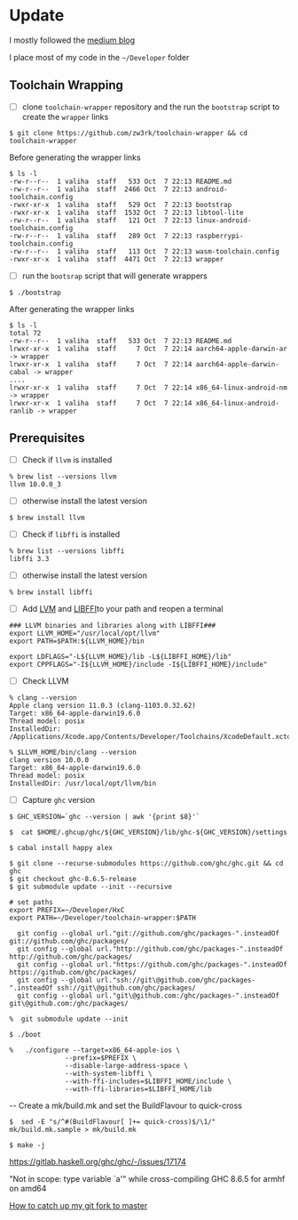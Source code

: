 # Update 

I mostly followed the [medium blog](https://medium.com/@zw3rk/a-haskell-cross-compiler-for-ios-7cc009abe208)

I place most of my code in the `~/Developer` folder

## Toolchain Wrapping 

- [ ] clone `toolchain-wrapper` repository and the run the `bootstrap` script to create the `wrapper` links


```
$ git clone https://github.com/zw3rk/toolchain-wrapper && cd toolchain-wrapper
```

Before generating the wrapper links

```
$ ls -l 
-rw-r--r--  1 valiha  staff   533 Oct  7 22:13 README.md
-rw-r--r--  1 valiha  staff  2466 Oct  7 22:13 android-toolchain.config
-rwxr-xr-x  1 valiha  staff   529 Oct  7 22:13 bootstrap
-rwxr-xr-x  1 valiha  staff  1532 Oct  7 22:13 libtool-lite
-rw-r--r--  1 valiha  staff   121 Oct  7 22:13 linux-android-toolchain.config
-rw-r--r--  1 valiha  staff   289 Oct  7 22:13 raspberrypi-toolchain.config
-rw-r--r--  1 valiha  staff   113 Oct  7 22:13 wasm-toolchain.config
-rwxr-xr-x  1 valiha  staff  4471 Oct  7 22:13 wrapper
```

- [ ] run the `bootsrap` script that will generate wrappers 

```
$ ./bootstrap
```

After generating the wrapper links

```
$ ls -l 
total 72
-rw-r--r--  1 valiha  staff   533 Oct  7 22:13 README.md
lrwxr-xr-x  1 valiha  staff     7 Oct  7 22:14 aarch64-apple-darwin-ar -> wrapper
lrwxr-xr-x  1 valiha  staff     7 Oct  7 22:14 aarch64-apple-darwin-cabal -> wrapper
....
lrwxr-xr-x  1 valiha  staff     7 Oct  7 22:14 x86_64-linux-android-nm -> wrapper
lrwxr-xr-x  1 valiha  staff     7 Oct  7 22:14 x86_64-linux-android-ranlib -> wrapper
```


## Prerequisites

- [ ] Check if `llvm` is installed

```
% brew list --versions llvm
llvm 10.0.0_3
```

- [ ] otherwise install the latest version

```
$ brew install llvm
```

- [ ] Check if `libffi` is installed

```
% brew list --versions libffi
libffi 3.3
```

- [ ] otherwise install the latest version

```
% brew install libffi
```

- [ ] Add [LVM](http://llvm.org/docs/GettingStarted.html#id34)  and [LIBFFI](https://sourceware.org/libffi/)to your path and reopen a terminal

```
### LLVM binaries and libraries along with LIBFFI###
export LLVM_HOME="/usr/local/opt/llvm"
export PATH=$PATH:${LLVM_HOME}/bin

export LDFLAGS="-L${LLVM_HOME}/lib -L${LIBFFI_HOME}/lib"
export CPPFLAGS="-I${LLVM_HOME}/include -I${LIBFFI_HOME}/include"
```

- [ ] Check LLVM

```
% clang --version
Apple clang version 11.0.3 (clang-1103.0.32.62)
Target: x86_64-apple-darwin19.6.0
Thread model: posix
InstalledDir: /Applications/Xcode.app/Contents/Developer/Toolchains/XcodeDefault.xctoolchain/usr/bin
```

```
% $LLVM_HOME/bin/clang --version       
clang version 10.0.0 
Target: x86_64-apple-darwin19.6.0
Thread model: posix
InstalledDir: /usr/local/opt/llvm/bin
```

- [ ] Capture `ghc` version

```
$ GHC_VERSION=`ghc --version | awk '{print $8}'`
```

```
$  cat $HOME/.ghcup/ghc/${GHC_VERSION}/lib/ghc-${GHC_VERSION}/settings
```

```
$ cabal install happy alex
```


```
$ git clone --recurse-submodules https://github.com/ghc/ghc.git && cd ghc
$ git checkout ghc-8.6.5-release
$ git submodule update --init --recursive
```

```
# set paths
export PREFIX=~/Developer/HxC
export PATH=~/Developer/toolchain-wrapper:$PATH
```

```
  git config --global url."git://github.com/ghc/packages-".insteadOf     git://github.com/ghc/packages/
  git config --global url."http://github.com/ghc/packages-".insteadOf    http://github.com/ghc/packages/
  git config --global url."https://github.com/ghc/packages-".insteadOf   https://github.com/ghc/packages/
  git config --global url."ssh://git\@github.com/ghc/packages-".insteadOf ssh://git\@github.com/ghc/packages/
  git config --global url."git\@github.com:/ghc/packages-".insteadOf      git\@github.com:/ghc/packages/
```

```
%  git submodule update --init
```

```
$ ./boot
```

```
%   ./configure --target=x86_64-apple-ios \                                     
              --prefix=$PREFIX \    
              --disable-large-address-space \
              --with-system-libffi \
              --with-ffi-includes=$LIBFFI_HOME/include \
              --with-ffi-libraries=$LIBFFI_HOME/lib
```

  --  Create a mk/build.mk and set the BuildFlavour to quick-cross
```
$  sed -E "s/^#(BuildFlavour[ ]+= quick-cross)$/\1/" mk/build.mk.sample > mk/build.mk
```

```
$ make -j
```



https://gitlab.haskell.org/ghc/ghc/-/issues/17174

"Not in scope: type variable `a'" while cross-compiling GHC 8.6.5 for armhf on amd64


[How to catch up my git fork to master](https://garygregory.wordpress.com/2016/11/10/how-to-catch-up-my-git-fork-to-master/)
